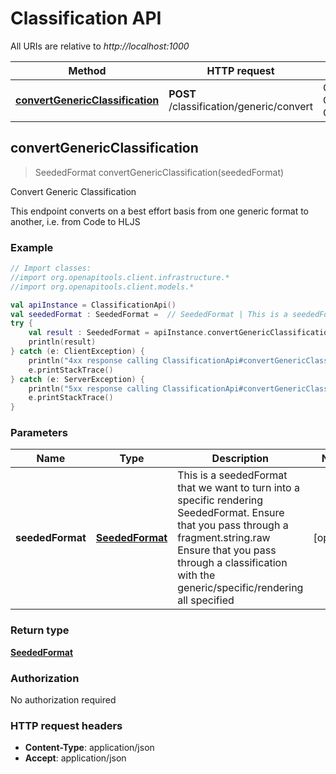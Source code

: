 # Classification API

All URIs are relative to *http://localhost:1000*

Method | HTTP request | Description
------------- | ------------- | -------------
[**convertGenericClassification**](ClassificationApi.md#convertGenericClassification) | **POST** /classification/generic/convert | Convert Generic Classification


<a id="convertGenericClassification"></a>
## **convertGenericClassification**
> SeededFormat convertGenericClassification(seededFormat)

Convert Generic Classification

This endpoint converts on a best effort basis from one generic format to another, i.e. from Code to HLJS 

### Example
```kotlin
// Import classes:
//import org.openapitools.client.infrastructure.*
//import org.openapitools.client.models.*

val apiInstance = ClassificationApi()
val seededFormat : SeededFormat =  // SeededFormat | This is a seededFormat that we want to turn into a specific rendering SeededFormat.  Ensure that you pass through a fragment.string.raw  Ensure that you pass through a classification with the generic/specific/rendering all specified 
try {
    val result : SeededFormat = apiInstance.convertGenericClassification(seededFormat)
    println(result)
} catch (e: ClientException) {
    println("4xx response calling ClassificationApi#convertGenericClassification")
    e.printStackTrace()
} catch (e: ServerException) {
    println("5xx response calling ClassificationApi#convertGenericClassification")
    e.printStackTrace()
}
```

### Parameters

Name | Type | Description  | Notes
------------- | ------------- | ------------- | -------------
 **seededFormat** | [**SeededFormat**](SeededFormat.md)| This is a seededFormat that we want to turn into a specific rendering SeededFormat.  Ensure that you pass through a fragment.string.raw  Ensure that you pass through a classification with the generic/specific/rendering all specified  | [optional]

### Return type

[**SeededFormat**](SeededFormat.md)

### Authorization

No authorization required

### HTTP request headers

 - **Content-Type**: application/json
 - **Accept**: application/json

